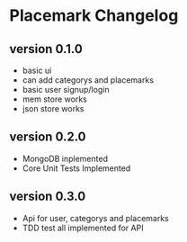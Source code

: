 # Placemark Changelog

## version 0.1.0

- basic ui
- can add categorys and placemarks 
- basic user signup/login
- mem store works
- json store works

## version 0.2.0

- MongoDB inplemented
- Core Unit Tests Implemented 

## version 0.3.0

- Api for user, categorys and placemarks
- TDD test all implemented for API